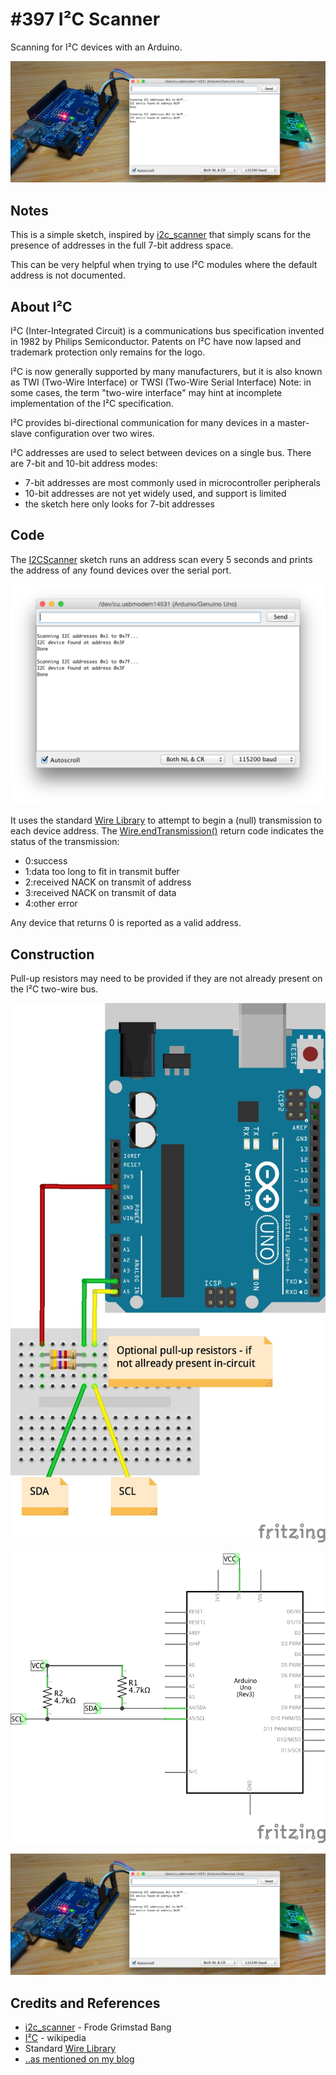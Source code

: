 # #397 I²C Scanner

Scanning for I²C devices with an Arduino.

![Build](./assets/I2CScanner_build.jpg?raw=true)

## Notes

This is a simple sketch, inspired by
[i2c_scanner](http://playground.arduino.cc/Main/I2cScanner)
that simply scans for the presence of addresses in the full 7-bit address space.

This can be very helpful when trying to use I²C modules where the default address is not documented.

## About I²C

I²C (Inter-Integrated Circuit) is a communications bus specification invented in 1982 by Philips Semiconductor.
Patents on I²C have now lapsed and trademark protection only remains for the logo.

I²C is now generally supported by many manufacturers, but it is also known as TWI (Two-Wire Interface) or TWSI (Two-Wire Serial Interface)
Note: in some cases, the term "two-wire interface" may hint at incomplete implementation of the I²C specification.

I²C provides bi-directional communication for many devices in a master-slave configuration over two wires.

I²C addresses are used to select between devices on a single bus. There are 7-bit and 10-bit address modes:

* 7-bit addresses are most commonly used in microcontroller peripherals
* 10-bit addresses are not yet widely used, and support is limited
* the sketch here only looks for 7-bit addresses

## Code

The [I2CScanner](./I2CScanner.ino) sketch runs an address scan every 5 seconds and prints
the address of any found devices over the serial port.

![console](./assets/console.png?raw=true)

It uses the standard [Wire Library](https://www.arduino.cc/en/Reference/Wire)
to attempt to begin a (null) transmission to each device address.
The [Wire.endTransmission()](https://www.arduino.cc/en/Reference/WireEndTransmission)
return code indicates the status of the transmission:

* 0:success
* 1:data too long to fit in transmit buffer
* 2:received NACK on transmit of address
* 3:received NACK on transmit of data
* 4:other error

Any device that returns 0 is reported as a valid address.

## Construction

Pull-up resistors may need to be provided if they are not already present on the I²C two-wire bus.

![Breadboard](./assets/I2CScanner_bb.jpg?raw=true)

![Schematic](./assets/I2CScanner_schematic.jpg?raw=true)

![Build](./assets/I2CScanner_build.jpg?raw=true)

## Credits and References

* [i2c_scanner](http://playground.arduino.cc/Main/I2cScanner) - Frode Grimstad Bang
* [I²C](https://en.wikipedia.org/wiki/I%C2%B2C) - wikipedia
* Standard [Wire Library](https://www.arduino.cc/en/Reference/Wire)
* [..as mentioned on my blog](https://blog.tardate.com/2018/07/leap397-i2c-scanner.html)
